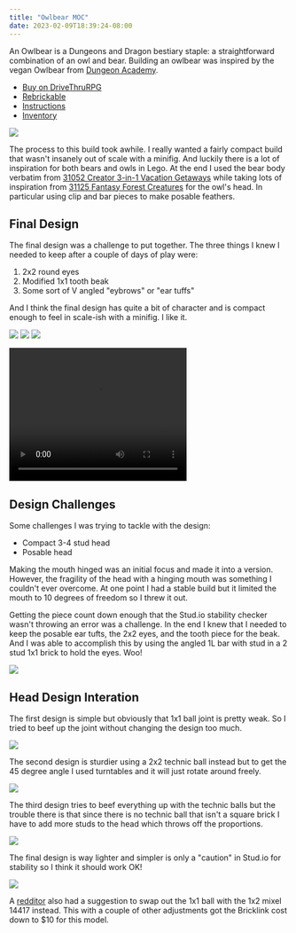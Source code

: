 ```yaml
---
title: "Owlbear MOC"
date: 2023-02-09T18:39:24-08:00
---
```


An Owlbear is a Dungeons and Dragon bestiary staple: a straightforward combination of an owl and bear. Building an owlbear was inspired by the vegan Owlbear from [Dungeon Academy](https://www.harpercollins.com/products/dungeons-dragons-dungeon-academy-no-humans-allowed-madeleine-roux).

- [Buy on DriveThruRPG](https://www.drivethrurpg.com/product/435645/Brick-Built-Owlbear)
- [Rebrickable](https://rebrickable.com/mocs/MOC-138217/bricktoad/owlbear/#details)
- [Instructions](/owlbear.pdf)
- [Inventory](/owlbear.xml)

[![](/owlbear-cover.png)](/owlbear.pdf)

The process to this build took awhile. I really wanted a fairly compact build that wasn't insanely out of scale with a minifig. And luckily there is a lot of inspiration for both bears and owls in Lego. At the end I used the bear body verbatim from [31052 Creator 3-in-1 Vacation Getaways](https://rebrickable.com/sets/31052-1/vacation-getaways/?inventory=1#parts) while taking lots of inspiration from [31125 Fantasy Forest Creatures](https://rebrickable.com/sets/31125-1/fantasy-forest-creatures/?inventory=1#parts) for the owl's head. In particular using clip and bar pieces to make posable feathers.

## Final Design

The final design was a challenge to put together. The three things I knew I needed to keep after a couple of days of play were:

1. 2x2 round eyes 
2. Modified 1x1 tooth beak
3. Some sort of V angled "eybrows" or "ear tuffs"

And I think the final design has quite a bit of character and is compact enough to feel in scale-ish with a minifig. I like it.

![](/owlbear_cute.png)
![](/owlbear_pose.png)
![](/owlbear.png)

<video width="320" height="240" controls>
  <source src="/owlbear.mp4" type="video/mp4">
</video>

## Design Challenges

Some challenges I was trying to tackle with the design:

- Compact 3-4 stud head
- Posable head

Making the mouth hinged was an initial focus and made it into a version. However, the fragility of the head with a hinging mouth was something I couldn't ever overcome. At one point I had a stable build but it limited the mouth to 10 degrees of freedom so I threw it out. 

Getting the piece count down enough that the Stud.io stability checker wasn't throwing an error was a challenge. In the end I knew that I needed to keep the posable ear tufts, the 2x2 eyes, and the tooth piece for the beak. And I was able to accomplish this by using the angled 1L bar with stud in a 2 stud 1x1 brick to hold the eyes. Woo!

![](/owlbear_wip.png)

## Head Design Interation

The first design is simple but obviously that 1x1 ball joint is pretty weak. So I tried to beef up the joint without changing the design too much. 

![](/owlbear4.png)

The second design is sturdier using a 2x2 technic ball instead but to get the 45 degree angle I used turntables and it will just rotate around freely.

![](/owlbear6.png)

The third design tries to beef everything up with the technic balls but the trouble there is that since there is no technic ball that isn't a square brick I have to add more studs to the head which throws off the proportions.

![](/owlbear7.png)

The final design is way lighter and simpler is only a "caution" in Stud.io for stability so I think it should work OK!

![](/owlbear.png)

A [redditor](https://www.reddit.com/r/lego/comments/10zpuyn/comment/j84yscb/?utm_source=reddit&utm_medium=web2x&context=3) also had a suggestion to swap out the 1x1 ball with the 1x2 mixel 14417 instead. This with a couple of other adjustments got the Bricklink cost down to $10 for this model.
